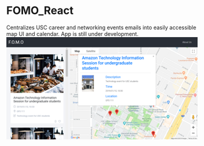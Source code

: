 # FOMO_React
Centralizes USC career and networking events emails into easily accessible map UI and calendar. App is still under development.
![alt text](https://github.com/amstqq/FOMO_React/blob/master/test.PNG)
